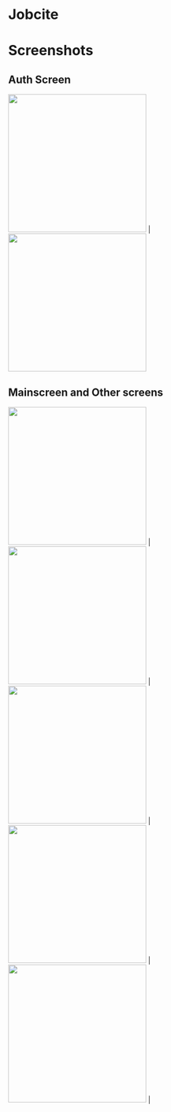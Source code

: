 # Jobcite

# Screenshots
## Auth Screen
<img src="https://nabin0.github.io/images/jobcite/loginscreen.png" width="280px"> | <img src="https://nabin0.github.io/images/jobcite/signupscreen.png" width="280px">

## Mainscreen and Other screens
<img src="https://nabin0.github.io/images/jobcite/homescreen.png" width="280px"> |
<img src="https://nabin0.github.io/images/jobcite/joblistscreen.png" width="280px"> |
<img src="https://nabin0.github.io/images/jobcite/jobdetail.png" width="280px"> |
<img src="https://nabin0.github.io/images/jobcite/settingsScreen.png" width="280px"> |
<img src="https://nabin0.github.io/images/jobcite/chatscreen.png" width="280px"> |

